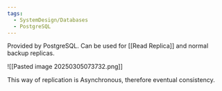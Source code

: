 ```yaml
---
tags:
  - SystemDesign/Databases
  - PostgreSQL
---
```

Provided by PostgreSQL. Can be used for [[Read Replica]] and normal backup replicas.

![[Pasted image 20250305073732.png]]

This way of replication is Asynchronous, therefore eventual consistency.

